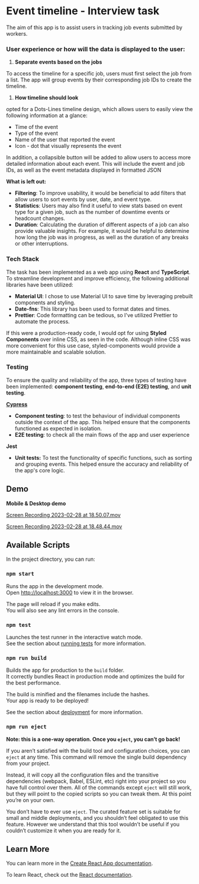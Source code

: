 # Event timeline - Interview task

The aim of this app is to assist users in tracking job events submitted by workers.

### User experience or how will the data is displayed to the user:

1. **Separate events based on the jobs**

To access the timeline for a specific job, users must first select the job from a list. The app will group events by their corresponding job IDs to create the timeline.

1. **How timeline should look**

opted for a Dots-Lines timeline design, which allows users to easily view the following information at a glance:

- Time of the event
- Type of the event
- Name of the user that reported the event
- Icon  - dot that visually represents the event

In addition, a collapsible button will be added to allow users to access more detailed information about each event. This will include the event and job IDs, as well as the event metadata displayed in formatted JSON

**What is left out:** 

- **Filtering**: To improve usability, it would be beneficial to add filters that allow users to sort events by user, date, and event type.
- **Statistics**: Users may also find it useful to view stats based on event type for a given job, such as the number of downtime events or headcount changes.
- **Duration**: Calculating the duration of different aspects of a job can also provide valuable insights. For example, it would be helpful to determine how long the job was in progress, as well as the duration of any breaks or other interruptions.

### Tech Stack

The task has been implemented as a web app using **React** and **TypeScript**. To streamline development and improve efficiency, the following additional libraries have been utilized:

- **Material UI**: I chose to use Material UI to save time by leveraging prebuilt components and styling.
- **Date-fns**: This library has been used to format dates and times.
- **Prettier**: Code formatting can be tedious, so I've utilized Prettier to automate the process.

If this were a production-ready code, I would opt for using **Styled Components** over inline CSS, as seen in the code. Although inline CSS was more convenient for this use case, styled-components would provide a more maintainable and scalable solution.

### Testing

To ensure the quality and reliability of the app, three types of testing have been implemented: **component testing**, **end-to-end (E2E) testing**, and **unit testing**.

**[Cypress](https://www.cypress.io/)** 

- **Component testing**: to test the behaviour of individual components outside the context of the app. This helped ensure that the components functioned as expected in isolation.
- **E2E testing**: to check all the main flows of the app and user experience

**Jest** 

- **Unit tests:** To test the functionality of specific functions, such as sorting and grouping events. This helped ensure the accuracy and reliability of the app's core logic.

## Demo

**Mobile & Desktop demo**

[Screen Recording 2023-02-28 at 18.50.07.mov](https://s3-us-west-2.amazonaws.com/secure.notion-static.com/3035e9eb-c541-4969-b7b4-8bc2a874acca/Screen_Recording_2023-02-28_at_18.50.07.mov)

[Screen Recording 2023-02-28 at 18.48.44.mov](https://s3-us-west-2.amazonaws.com/secure.notion-static.com/0871ae31-d81a-406d-b457-546a2e0bd9f9/Screen_Recording_2023-02-28_at_18.48.44.mov)

## Available Scripts

In the project directory, you can run:

### `npm start`

Runs the app in the development mode.\
Open [http://localhost:3000](http://localhost:3000) to view it in the browser.

The page will reload if you make edits.\
You will also see any lint errors in the console.

### `npm test`

Launches the test runner in the interactive watch mode.\
See the section about [running tests](https://facebook.github.io/create-react-app/docs/running-tests) for more information.

### `npm run build`

Builds the app for production to the `build` folder.\
It correctly bundles React in production mode and optimizes the build for the best performance.

The build is minified and the filenames include the hashes.\
Your app is ready to be deployed!

See the section about [deployment](https://facebook.github.io/create-react-app/docs/deployment) for more information.

### `npm run eject`

**Note: this is a one-way operation. Once you `eject`, you can’t go back!**

If you aren’t satisfied with the build tool and configuration choices, you can `eject` at any time. This command will remove the single build dependency from your project.

Instead, it will copy all the configuration files and the transitive dependencies (webpack, Babel, ESLint, etc) right into your project so you have full control over them. All of the commands except `eject` will still work, but they will point to the copied scripts so you can tweak them. At this point you’re on your own.

You don’t have to ever use `eject`. The curated feature set is suitable for small and middle deployments, and you shouldn’t feel obligated to use this feature. However we understand that this tool wouldn’t be useful if you couldn’t customize it when you are ready for it.

## Learn More

You can learn more in the [Create React App documentation](https://facebook.github.io/create-react-app/docs/getting-started).

To learn React, check out the [React documentation](https://reactjs.org/).
